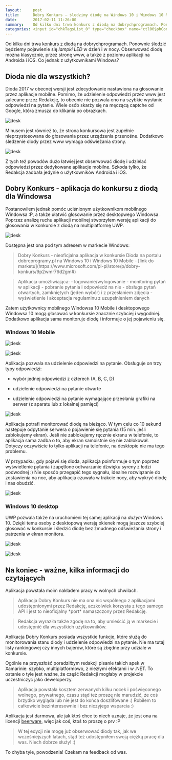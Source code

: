 ```yaml
---
layout:     post
title:      Dobry Konkurs — śledzimy diodę na Windows 10 i Windows 10 Mobile
date:       2017-02-11 11:26:00
summary:    Od kilku dni trwa konkurs z diodą na dobrychprogramach. Ponownie śledzić będziemy pojawienie się lampki LED w dzień i w nocy. Obserwować diodę można klasycznie, przez stronę www, a także z poziomu aplikacji na Androida i iOS. Co jednak z użytkownikami Windows?Dioda nie dla  wszystkich?Dioda 2017 w o...
categories: <input id="chkTagsList_0" type="checkbox" name="ctl00$phContentRight$chkTagsList$chkTagsList_0" checked="checked" value="1"><label for="chkTagsList_0">windows</label> <input id="chkTagsList_3" type="checkbox" name="ctl00$phContentRight$chkTagsList$chkTagsList_3" checked="checked" value="8"><label for="chkTagsList_3">oprogramowanie</label> <input id="chkTagsList_8" type="checkbox" name="ctl00$phContentRight$chkTagsList$chkTagsList_8" checked="checked" value="256"><label for="chkTagsList_8">urządzenia mobilne</label>
---
```




Od kilku dni trwa [konkurs z diodą](https://konkurs.dobreprogramy.pl/) na dobrychprogramach. Ponownie śledzić będziemy pojawienie się  *lampki LED*  w dzień i w nocy. Obserwować diodę można klasycznie, przez stronę www, a także z poziomu aplikacji na Androida i iOS. Co jednak z użytkownikami Windows?



## Dioda nie dla  wszystkich?



Dioda 2017 w obecnej wersji jest zdecydowanie nastawiona na głosowanie przez aplikacje mobilne. Pomimo, że udzielenie odpowiedzi przez www jest zalecane przez Redakcję, to obecnie nie pozwala ono na szybkie wysłanie odpowiedzi na pytanie. Wiele osób skarży się na męczącą captche od Google, która zmusza do klikania po obrazkach. 



![desk](https://raw.githubusercontent.com/djfoxer/djfoxer.github.io/master/_img/2017-2-11-_24_/g_-_608x405_-_-_79130x20170210204057_0.PNG)



Minusem jest również to, że strona konkursowa jest zupełnie nieprzystosowana do głosowania przez urządzenia przenośne. Dodatkowo śledzenie diody przez www wymaga odświeżania strony.




![desk](https://raw.githubusercontent.com/djfoxer/djfoxer.github.io/master/_img/2017-2-11-_24_/g_-_608x405_-_-_79130x20170210204054_0.png)





Z tych też powodów dużo łatwiej jest obserwować diodę i udzielać odpowiedzi przez dedykowane aplikacje mobilne. Szkoda tylko, że Redakcja zadbała jedynie o użytkowników Androida i iOS. 



## Dobry Konkurs - aplikacja do konkursu z diodą  dla Windowsa



Postanowiłem jednak pomóc uciśnionym użytkownikom mobilnego Windowsa :P, a także ułatwić głosowanie przez desktopwego Windowsa. Poprzez analizę ruchu aplikacji mobilnej stworzyłem wersję aplikacji do głosowania w konkursie z diodą na multiplatformę UWP.



![desk](https://raw.githubusercontent.com/djfoxer/djfoxer.github.io/master/_img/2017-2-11-_24_/g_-_608x405_-_-_79130x20170210212035_0.PNG)




Dostępna jest ona pod tym adresem w markecie Windows:

<blockquote>
<p>Dobry Konkurs - nieoficjalna aplikacja w konkursie Dioda na portalu dobreprogramy.pl na Windows 10 i Windows 10 Mobile - [link do marketu](https://www.microsoft.com/pl-pl/store/p/dobry-konkurs/9p2wmr76d2gm#) </p>
</blockquote>

<blockquote>
<p>Aplikacja umożliwiająca:
- logowanie/wylogowanie
- monitoring pytań w aplikacji
- pobranie pytania i odpowiedź na nie
- obsługa pytań otwartych, zamkniętych (jeden wybór) i z przesłaniem zdjęcia
- wyświetlenie i akceptacja regulaminu z uzupełnieniem danych</p>
</blockquote>

 Zatem użytkownicy mobilnego Windowsa 10 Mobile i desktopowego Windowsa 10 mogą głosować w konkursie znacznie szybciej i wygodniej. Dodatkowo aplikacja sama monitoruje diodę i informuje o jej pojawieniu się.



### Windows 10 Mobile





![desk](https://raw.githubusercontent.com/djfoxer/djfoxer.github.io/master/_img/2017-2-11-_24_/g_-_608x405_-_-_79130x20170210205017_0.png)





![desk](https://raw.githubusercontent.com/djfoxer/djfoxer.github.io/master/_img/2017-2-11-_24_/g_-_608x405_-_-_79130x20170210205023_0.png)



Aplikacja pozwala na udzielenie odpowiedzi na pytanie. Obsługuje on trzy typy odpowiedzi:


  * wybór jednej odpowiedzi z czterech (A, B, C, D)


  * udzielenie odpowiedzi na pytanie otwarte


  * udzielenie odpowiedzi na pytanie wymagające przesłania grafiki na serwer (z aparatu lub z lokalnej pamięci)







![desk](https://raw.githubusercontent.com/djfoxer/djfoxer.github.io/master/_img/2017-2-11-_24_/g_-_608x405_-_-_79130x20170210205024_0.png)



Aplikacja potrafi monitorować diodę na bieżąco. W tym celu co 10 sekund następuje odpytanie serwera o pojawienie się pytania (15 min. jeśli zablokujemy ekran). Jeśli nie zablokujemy ręcznie ekranu w telefonie, to aplikacja sama zadba o to, aby ekran samoistnie się nie zablokował. Dotyczy oczywiście to tylko aplikacji na telefonie, na desktopie nie ma tego problemu. 

W przypadku, gdy pojawi się dioda, aplikacja poinformuje o tym poprzez wyświetlenie pytania i zapętlone odtwarzanie dźwięku syreny z łodzi podwodnej :) Nie sposób przegapić tego sygnału, idealne rozwiązanie do zostawienia na noc, aby aplikacja czuwała w trakcie nocy, aby wykryć diodę i nas obudzić.



![desk](https://raw.githubusercontent.com/djfoxer/djfoxer.github.io/master/_img/2017-2-11-_24_/g_-_608x405_-_-_79130x20170210205024_1.png)





### Windows 10 desktop



UWP pozwala także na uruchomieni tej samej aplikacji na  *dużym*  Windows 10. Dzięki temu osoby z desktopową wersją okienek mogą jeszcze szybciej głosować w konkursie i śledzić diodę bez żmudnego odświeżania strony i patrzenia w ekran monitora.



![desk](https://raw.githubusercontent.com/djfoxer/djfoxer.github.io/master/_img/2017-2-11-_24_/g_-_608x405_-_-_79130x20170210204049_0.PNG)





![desk](https://raw.githubusercontent.com/djfoxer/djfoxer.github.io/master/_img/2017-2-11-_24_/g_-_608x405_-_-_79130x20170210204050_0.PNG)





## Na koniec - ważne, kilka informacji do czytających


Aplikacja powstała moim nakładem pracy w wolnych chwilach.

<blockquote>
<p>Aplikacja Dobry Konkurs nie ma ona nic wspólnego z aplikacjami udostępnionymi przez Redakcję, aczkolwiek korzysta z tego samego API i jest to nieoficjalny  *port*  namaszczony przez Redakcję.</p>
</blockquote> 

<blockquote>
<p>Redakcja wyraziła także zgodę na to, aby umieścić ją w markecie i udostępnić dla wszystkich użytkowników.</p>
</blockquote>

Aplikacja Dobry Konkurs posiada wszystkie funkcje, które służą do monitorowania stanu diody i udzielenie odpowiedzi na pytanie. Nie ma tutaj listy rankingowej czy innych bajerów, które są zbędne przy udziale w konkursie.

Ogólnie na przyszłość poradziłbym redakcji pisanie takich apek w Xamarinie: szybko, multiplatformowo, z niezłymi efektami i w .NET. To ostanie o tyle jest ważne, że część Redakcji mogłaby w projekcie uczestniczyć jako deweloperzy. 

<blockquote>
<p>Aplikacja powstała kosztem zerwanych kilku nocek i poświęconego wolnego, prywatnego, czasu stąd też proszę nie marudzić, że coś brzydko wygląda lub nie jest do końca doszlifowane :) Robiłem to całkowicie bezinteresownie i bez niczyjego wsparcia :)</p>
</blockquote>

Aplikacja jest darmowa, ale jak ktoś chce to niech uznaje, że jest ona na licencji [beerware](https://pl.wikipedia.org/wiki/Beerware), więc jak coś, ktoś to proszę o prv :P 

<blockquote>
<p>W tej edycji nie mogę już obserwować diody tak, jak we wcześniejszych latach, stąd też udostępniłem swoją ciężką pracę dla was. Niech dobrze służy! :)</p>
</blockquote>

To chyba tyle, powodzenia! Czekam na feedback od was. 


